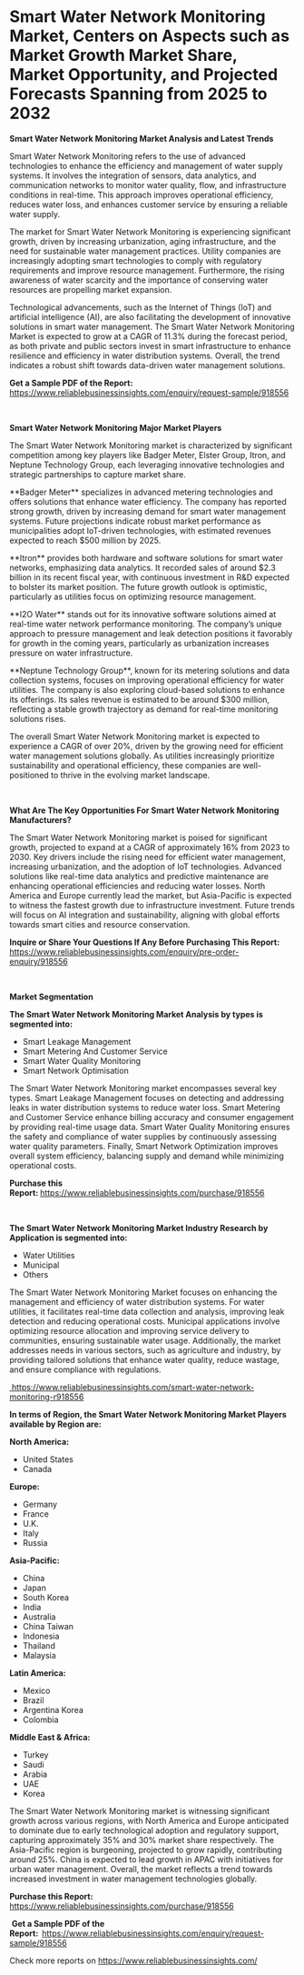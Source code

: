 <p><h1>Smart Water Network Monitoring Market, Centers on Aspects such as Market Growth Market Share, Market Opportunity, and Projected Forecasts Spanning from 2025 to 2032</h1></p><p><strong>Smart Water Network Monitoring Market Analysis and Latest Trends</strong></p>
<p><p>Smart Water Network Monitoring refers to the use of advanced technologies to enhance the efficiency and management of water supply systems. It involves the integration of sensors, data analytics, and communication networks to monitor water quality, flow, and infrastructure conditions in real-time. This approach improves operational efficiency, reduces water loss, and enhances customer service by ensuring a reliable water supply.</p><p>The market for Smart Water Network Monitoring is experiencing significant growth, driven by increasing urbanization, aging infrastructure, and the need for sustainable water management practices. Utility companies are increasingly adopting smart technologies to comply with regulatory requirements and improve resource management. Furthermore, the rising awareness of water scarcity and the importance of conserving water resources are propelling market expansion.</p><p>Technological advancements, such as the Internet of Things (IoT) and artificial intelligence (AI), are also facilitating the development of innovative solutions in smart water management. The Smart Water Network Monitoring Market is expected to grow at a CAGR of 11.3% during the forecast period, as both private and public sectors invest in smart infrastructure to enhance resilience and efficiency in water distribution systems. Overall, the trend indicates a robust shift towards data-driven water management solutions.</p></p>
<p><strong>Get a Sample PDF of the Report:&nbsp;</strong> <a href="https://www.reliablebusinessinsights.com/enquiry/request-sample/918556?utm_campaign=2524&utm_medium=2&utm_source=Github&utm_content=ia&utm_term=07032025&utm_id=smart-water-network-monitoring">https://www.reliablebusinessinsights.com/enquiry/request-sample/918556</a></p>
<p>&nbsp;</p>
<p><strong>Smart Water Network Monitoring Major Market Players</strong></p>
<p><p>The Smart Water Network Monitoring market is characterized by significant competition among key players like Badger Meter, Elster Group, Itron, and Neptune Technology Group, each leveraging innovative technologies and strategic partnerships to capture market share.</p><p>**Badger Meter** specializes in advanced metering technologies and offers solutions that enhance water efficiency. The company has reported strong growth, driven by increasing demand for smart water management systems. Future projections indicate robust market performance as municipalities adopt IoT-driven technologies, with estimated revenues expected to reach $500 million by 2025.</p><p>**Itron** provides both hardware and software solutions for smart water networks, emphasizing data analytics. It recorded sales of around $2.3 billion in its recent fiscal year, with continuous investment in R&D expected to bolster its market position. The future growth outlook is optimistic, particularly as utilities focus on optimizing resource management.</p><p>**I2O Water** stands out for its innovative software solutions aimed at real-time water network performance monitoring. The company’s unique approach to pressure management and leak detection positions it favorably for growth in the coming years, particularly as urbanization increases pressure on water infrastructure.</p><p>**Neptune Technology Group**, known for its metering solutions and data collection systems, focuses on improving operational efficiency for water utilities. The company is also exploring cloud-based solutions to enhance its offerings. Its sales revenue is estimated to be around $300 million, reflecting a stable growth trajectory as demand for real-time monitoring solutions rises.</p><p>The overall Smart Water Network Monitoring market is expected to experience a CAGR of over 20%, driven by the growing need for efficient water management solutions globally. As utilities increasingly prioritize sustainability and operational efficiency, these companies are well-positioned to thrive in the evolving market landscape.</p></p>
<p>&nbsp;</p>
<p><strong>What Are The Key Opportunities For Smart Water Network Monitoring Manufacturers?</strong></p>
<p><p>The Smart Water Network Monitoring market is poised for significant growth, projected to expand at a CAGR of approximately 16% from 2023 to 2030. Key drivers include the rising need for efficient water management, increasing urbanization, and the adoption of IoT technologies. Advanced solutions like real-time data analytics and predictive maintenance are enhancing operational efficiencies and reducing water losses. North America and Europe currently lead the market, but Asia-Pacific is expected to witness the fastest growth due to infrastructure investment. Future trends will focus on AI integration and sustainability, aligning with global efforts towards smart cities and resource conservation.</p></p>
<p><strong>Inquire or Share Your Questions If Any Before Purchasing This Report:</strong> <a href="https://www.reliablebusinessinsights.com/enquiry/pre-order-enquiry/918556?utm_campaign=2524&utm_medium=2&utm_source=Github&utm_content=ia&utm_term=07032025&utm_id=smart-water-network-monitoring">https://www.reliablebusinessinsights.com/enquiry/pre-order-enquiry/918556</a></p>
<p>&nbsp;</p>
<p><strong>Market Segmentation</strong></p>
<p><strong>The Smart Water Network Monitoring Market Analysis by types is segmented into:</strong></p>
<p><ul><li>Smart Leakage Management</li><li>Smart Metering And Customer Service</li><li>Smart Water Quality Monitoring</li><li>Smart Network Optimisation</li></ul></p>
<p><p>The Smart Water Network Monitoring market encompasses several key types. Smart Leakage Management focuses on detecting and addressing leaks in water distribution systems to reduce water loss. Smart Metering and Customer Service enhance billing accuracy and consumer engagement by providing real-time usage data. Smart Water Quality Monitoring ensures the safety and compliance of water supplies by continuously assessing water quality parameters. Finally, Smart Network Optimization improves overall system efficiency, balancing supply and demand while minimizing operational costs.</p></p>
<p><strong>Purchase this Report:&nbsp;</strong><a href="https://www.reliablebusinessinsights.com/purchase/918556?utm_campaign=2524&utm_medium=2&utm_source=Github&utm_content=ia&utm_term=07032025&utm_id=smart-water-network-monitoring">https://www.reliablebusinessinsights.com/purchase/918556</a></p>
<p>&nbsp;</p>
<p><strong>The Smart Water Network Monitoring Market Industry Research by Application is segmented into:</strong></p>
<p><ul><li>Water Utilities</li><li>Municipal</li><li>Others</li></ul></p>
<p><p>The Smart Water Network Monitoring Market focuses on enhancing the management and efficiency of water distribution systems. For water utilities, it facilitates real-time data collection and analysis, improving leak detection and reducing operational costs. Municipal applications involve optimizing resource allocation and improving service delivery to communities, ensuring sustainable water usage. Additionally, the market addresses needs in various sectors, such as agriculture and industry, by providing tailored solutions that enhance water quality, reduce wastage, and ensure compliance with regulations.</p></p>
<p><a href="https://www.reliablebusinessinsights.com/smart-water-network-monitoring-r918556?utm_campaign=2524&utm_medium=2&utm_source=Github&utm_content=ia&utm_term=07032025&utm_id=smart-water-network-monitoring">&nbsp;https://www.reliablebusinessinsights.com/smart-water-network-monitoring-r918556</a></p>
<p><strong>In terms of Region, the Smart Water Network Monitoring Market Players available by Region are:</strong></p>
<p>
    <p> <strong> North America: </strong>
        <ul>
            <li>United States</li>
            <li>Canada</li>
        </ul>
        </p> 
    <p> <strong> Europe: </strong>
        <ul>
            <li>Germany</li>
            <li>France</li>
            <li>U.K.</li>
            <li>Italy</li>
            <li>Russia</li>
        </ul>
        </p> 
    <p> <strong> Asia-Pacific: </strong>
        <ul>
            <li>China</li>
            <li>Japan</li>
            <li>South Korea</li>
            <li>India</li>
            <li>Australia</li>
            <li>China Taiwan</li>
            <li>Indonesia</li>
            <li>Thailand</li>
            <li>Malaysia</li>
        </ul>
        </p> 
    <p> <strong> Latin America: </strong>
        <ul>
            <li>Mexico</li>
            <li>Brazil</li>
            <li>Argentina Korea</li>
            <li>Colombia</li>
        </ul>
        </p> 
    <p> <strong> Middle East & Africa: </strong>
        <ul>
            <li>Turkey</li>
            <li>Saudi</li>
            <li>Arabia</li>
            <li>UAE</li>
            <li>Korea</li>
        </ul>
    </p>
    </p>
<p><p>The Smart Water Network Monitoring market is witnessing significant growth across various regions, with North America and Europe anticipated to dominate due to early technological adoption and regulatory support, capturing approximately 35% and 30% market share respectively. The Asia-Pacific region is burgeoning, projected to grow rapidly, contributing around 25%. China is expected to lead growth in APAC with initiatives for urban water management. Overall, the market reflects a trend towards increased investment in water management technologies globally.</p></p>
<p><strong>Purchase this Report: </strong><a href="https://www.reliablebusinessinsights.com/purchase/918556?utm_campaign=2524&utm_medium=2&utm_source=Github&utm_content=ia&utm_term=07032025&utm_id=smart-water-network-monitoring">https://www.reliablebusinessinsights.com/purchase/918556</a></p>
<p>&nbsp;<strong>Get a Sample PDF of the Report:&nbsp;&nbsp;</strong><a href="https://www.reliablebusinessinsights.com/enquiry/request-sample/918556?utm_campaign=2524&utm_medium=2&utm_source=Github&utm_content=ia&utm_term=07032025&utm_id=smart-water-network-monitoring">https://www.reliablebusinessinsights.com/enquiry/request-sample/918556</a></p>
<p><strong></strong></p>
<p>Check more reports on <a href="https://www.reliablebusinessinsights.com/?utm_campaign=2524&utm_medium=2&utm_source=Github&utm_content=ia&utm_term=07032025&utm_id=smart-water-network-monitoring">https://www.reliablebusinessinsights.com/</a></p>